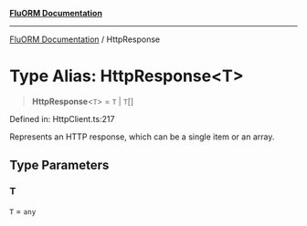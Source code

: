 [**FluORM Documentation**](../README.md)

***

[FluORM Documentation](../globals.md) / HttpResponse

# Type Alias: HttpResponse\<T\>

> **HttpResponse**\<`T`\> = `T` \| `T`[]

Defined in: HttpClient.ts:217

Represents an HTTP response, which can be a single item or an array.

## Type Parameters

### T

`T` = `any`
